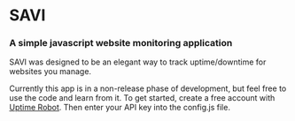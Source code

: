 # SAVI

### A simple javascript website monitoring application
SAVI was designed to be an elegant way to track uptime/downtime for websites you manage.

Currently this app is in a non-release phase of development, but feel free to use the code and learn from it. To get started, create a free account with [Uptime Robot](http://uptimerobot.com). Then enter your API key into the config.js file.
